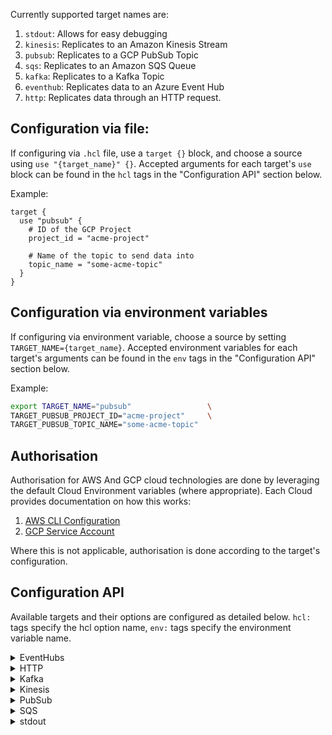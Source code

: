 Currently supported target names are:

1. `stdout`: Allows for easy debugging
2. `kinesis`: Replicates to an Amazon Kinesis Stream
3. `pubsub`: Replicates to a GCP PubSub Topic
4. `sqs`: Replicates to an Amazon SQS Queue
5. `kafka`: Replicates to a Kafka Topic
6. `eventhub`: Replicates data to an Azure Event Hub
7. `http`: Replicates data through an HTTP request.

## Configuration via file:

If configuring via `.hcl` file, use a `target {}` block, and choose a source using `use "{target_name}" {}`. Accepted arguments for each target's `use` block can be found in the `hcl` tags in the "Configuration API" section below.

Example:

```hcl
target {
  use "pubsub" {
    # ID of the GCP Project
    project_id = "acme-project"

    # Name of the topic to send data into
    topic_name = "some-acme-topic"
  }
}
```

## Configuration via environment variables

If configuring via environment variable, choose a source by setting `TARGET_NAME={target_name}`. Accepted environment variables for each target's arguments can be found in the `env` tags in the "Configuration API" section below.

Example:

```bash
export TARGET_NAME="pubsub"                 \
TARGET_PUBSUB_PROJECT_ID="acme-project"     \
TARGET_PUBSUB_TOPIC_NAME="some-acme-topic"
```

## Authorisation

Authorisation for AWS And GCP cloud technologies are done by leveraging the default Cloud Environment variables (where appropriate).  Each Cloud provides documentation on how this works:

1. [AWS CLI Configuration](https://docs.aws.amazon.com/cli/latest/userguide/cli-configure-envvars.html)
2. [GCP Service Account](https://cloud.google.com/docs/authentication/getting-started)

Where this is not applicable, authorisation is done according to the target's configuration.

## Configuration API

Available targets and their options are configured as detailed below. `hcl:` tags specify the hcl option name, `env:` tags specify the environment variable name.

<details>
<summary>EventHubs</summary>
<pre><code>type EventHubConfig struct {
	EventHubNamespace       string `hcl:"namespace" env:"TARGET_EVENTHUB_NAMESPACE"`
	EventHubName            string `hcl:"name" env:"TARGET_EVENTHUB_NAME"`
	MaxAutoRetries          int    `hcl:"max_auto_retries,optional" env:"TARGET_EVENTHUB_MAX_AUTO_RETRY"`
	MessageByteLimit        int    `hcl:"message_byte_limit,optional" env:"TARGET_EVENTHUB_MESSAGE_BYTE_LIMIT"`
	ChunkByteLimit          int    `hcl:"chunk_byte_limit,optional" env:"TARGET_EVENTHUB_CHUNK_BYTE_LIMIT"`
	ChunkMessageLimit       int    `hcl:"chunk_message_limit,optional" env:"TARGET_EVENTHUB_CHUNK_MESSAGE_LIMIT"`
	ContextTimeoutInSeconds int    `hcl:"context_timeout_in_seconds,optional" env:"TARGET_EVENTHUB_CONTEXT_TIMEOUT_SECONDS"`
	BatchByteLimit          int    `hcl:"batch_byte_limit,optional" env:"TARGET_EVENTHUB_BATCH_BYTE_LIMIT"`
	SetEHPartitionKey       bool   `hcl:"set_eh_partition_key,optional" env:"TARGET_EVENTHUB_SET_EH_PK"`
}</code></pre>
</details>

<details>
<summary>HTTP</summary>
<pre><code>type HTTPTargetConfig struct {
	HTTPURL                 string `hcl:"url" env:"TARGET_HTTP_URL"`
	ByteLimit               int    `hcl:"byte_limit,optional" env:"TARGET_HTTP_BYTE_LIMIT"`
	RequestTimeoutInSeconds int    `hcl:"request_timeout_in_seconds,optional" env:"TARGET_HTTP_TIMEOUT_IN_SECONDS"`
	ContentType             string `hcl:"content_type,optional" env:"TARGET_HTTP_CONTENT_TYPE"`
	Headers                 string `hcl:"headers,optional" env:"TARGET_HTTP_HEADERS" `
	BasicAuthUsername       string `hcl:"basic_auth_username,optional" env:"TARGET_HTTP_BASICAUTH_USERNAME"`
	BasicAuthPassword       string `hcl:"basic_auth_password,optional" env:"TARGET_HTTP_BASICAUTH_PASSWORD"`
	CertFile                string `hcl:"cert_file,optional" env:"TARGET_HTTP_TLS_CERT_FILE"`
	KeyFile                 string `hcl:"key_file,optional" env:"TARGET_HTTP_TLS_KEY_FILE"`
	CaFile                  string `hcl:"ca_file,optional" env:"TARGET_HTTP_TLS_CA_FILE"`
	SkipVerifyTLS           bool   `hcl:"skip_verify_tls,optional" env:"TARGET_HTTP_TLS_SKIP_VERIFY_TLS"` // false
}</code></pre>
</details>

<details>
<summary>Kafka</summary>
<pre><code>type KafkaConfig struct {
	Brokers        string `hcl:"brokers" env:"TARGET_KAFKA_BROKERS"`
	TopicName      string `hcl:"topic_name" env:"TARGET_KAFKA_TOPIC_NAME"`
	TargetVersion  string `hcl:"target_version,optional" env:"TARGET_KAFKA_TARGET_VERSION"`
	MaxRetries     int    `hcl:"max_retries,optional" env:"TARGET_KAFKA_MAX_RETRIES"`
	ByteLimit      int    `hcl:"byte_limit,optional" env:"TARGET_KAFKA_BYTE_LIMIT"`
	Compress       bool   `hcl:"compress,optional" env:"TARGET_KAFKA_COMPRESS"`
	WaitForAll     bool   `hcl:"wait_for_all,optional" env:"TARGET_KAFKA_WAIT_FOR_ALL"`
	Idempotent     bool   `hcl:"idempotent,optional" env:"TARGET_KAFKA_IDEMPOTENT"`
	EnableSASL     bool   `hcl:"enable_sasl,optional" env:"TARGET_KAFKA_ENABLE_SASL"`
	SASLUsername   string `hcl:"sasl_username,optional" env:"TARGET_KAFKA_SASL_USERNAME" `
	SASLPassword   string `hcl:"sasl_password,optional" env:"TARGET_KAFKA_SASL_PASSWORD"`
	SASLAlgorithm  string `hcl:"sasl_algorithm,optional" env:"TARGET_KAFKA_SASL_ALGORITHM"`
	CertFile       string `hcl:"cert_file,optional" env:"TARGET_KAFKA_TLS_CERT_FILE"`
	KeyFile        string `hcl:"key_file,optional" env:"TARGET_KAFKA_TLS_KEY_FILE"`
	CaFile         string `hcl:"ca_file,optional" env:"TARGET_KAFKA_TLS_CA_FILE"`
	SkipVerifyTLS  bool   `hcl:"skip_verify_tls,optional" env:"TARGET_KAFKA_TLS_SKIP_VERIFY_TLS"`
	ForceSync      bool   `hcl:"force_sync_producer,optional" env:"TARGET_KAFKA_FORCE_SYNC_PRODUCER"`
	FlushFrequency int    `hcl:"flush_frequency,optional" env:"TARGET_KAFKA_FLUSH_FREQUENCY"`
	FlushMessages  int    `hcl:"flush_messages,optional" env:"TARGET_KAFKA_FLUSH_MESSAGES"`
	FlushBytes     int    `hcl:"flush_bytes,optional" env:"TARGET_KAFKA_FLUSH_BYTES"`
}</code></pre>
</details>

<details>
<summary>Kinesis</summary>
<pre><code>type KinesisTargetConfig struct {
	StreamName string `hcl:"stream_name" env:"TARGET_KINESIS_STREAM_NAME"`
	Region     string `hcl:"region" env:"TARGET_KINESIS_REGION"`
	RoleARN    string `hcl:"role_arn,optional" env:"TARGET_KINESIS_ROLE_ARN"`
}</code></pre>
</details>

<details>
<summary>PubSub</summary>
<pre><code>type PubSubTargetConfig struct {
	ProjectID string `hcl:"project_id" env:"TARGET_PUBSUB_PROJECT_ID"`
	TopicName string `hcl:"topic_name" env:"TARGET_PUBSUB_TOPIC_NAME"`
}</code></pre>
</details>

<details>
<summary>SQS</summary>
<pre><code>type SQSTargetConfig struct {
	QueueName string `hcl:"queue_name" env:"TARGET_SQS_QUEUE_NAME"`
	Region    string `hcl:"region" env:"TARGET_SQS_REGION"`
	RoleARN   string `hcl:"role_arn,optional" env:"TARGET_SQS_ROLE_ARN"`
}</code></pre>
</details>

<details>
<summary>stdout</summary>
<pre><code>// stdout requires no configuration beyond `use "stdout"`, or `TARGET_NAME="stdout"`.</code></pre>
</details>
